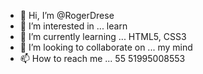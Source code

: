 - 👋 Hi, I’m @RogerDrese
- 👀 I’m interested in ... learn
- 🌱 I’m currently learning ... HTML5, CSS3
- 💞️ I’m looking to collaborate on ... my mind
- 📫 How to reach me ... 55 51995008553

<!---
RogerDrese/RogerDrese is a ✨ special ✨ repository because its `README.md` (this file) appears on your GitHub profile.
You can click the Preview link to take a look at your changes.
--->
